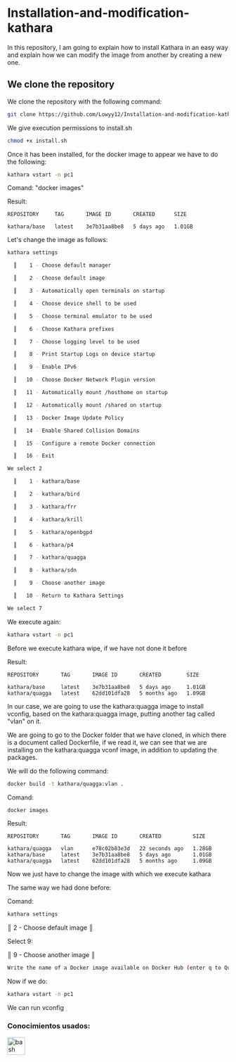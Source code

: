 # Installation-and-modification-kathara
In this repository, I am going to explain how to install Kathara in an easy way and explain how we can modify the image from another by creating a new one.

## We clone the repository

We clone the repository with the following command:

````bash
git clone https://github.com/Lowyy12/Installation-and-modification-kathar
````

We give execution permissions to install.sh

````bash
chmod +x install.sh
````

Once it has been installed, for the docker image to appear we have to do the following:

````bash
kathara vstart -n pc1
````
Comand: "docker images"

Result:
````
REPOSITORY     TAG       IMAGE ID       CREATED      SIZE

kathara/base   latest    3e7b31aa8be8   5 days ago   1.01GB
````
Let's change the image as follows:

````bash
kathara settings

  ║    1 - Choose default manager                                           ║

  ║    2 - Choose default image                                             ║

  ║    3 - Automatically open terminals on startup                          ║

  ║    4 - Choose device shell to be used                                   ║

  ║    5 - Choose terminal emulator to be used                              ║

  ║    6 - Choose Kathara prefixes                                          ║

  ║    7 - Choose logging level to be used                                  ║

  ║    8 - Print Startup Logs on device startup                             ║

  ║    9 - Enable IPv6                                                      ║

  ║   10 - Choose Docker Network Plugin version                             ║

  ║   11 - Automatically mount /hosthome on startup                         ║

  ║   12 - Automatically mount /shared on startup                           ║

  ║   13 - Docker Image Update Policy                                       ║

  ║   14 - Enable Shared Collision Domains                                  ║

  ║   15 - Configure a remote Docker connection                             ║

  ║   16 - Exit                                                             ║

We select 2

  ║    1 - kathara/base                                                     ║

  ║    2 - kathara/bird                                                     ║

  ║    3 - kathara/frr                                                      ║

  ║    4 - kathara/krill                                                    ║

  ║    5 - kathara/openbgpd                                                 ║

  ║    6 - kathara/p4                                                       ║

  ║    7 - kathara/quagga                                                   ║

  ║    8 - kathara/sdn                                                      ║

  ║    9 - Choose another image                                             ║

  ║   10 - Return to Kathara Settings                                       ║

We select 7
````
We execute again:

````bash
kathara vstart -n pc1
````

Before we execute kathara wipe, if we have not done it before

Result:
````
REPOSITORY       TAG       IMAGE ID       CREATED        SIZE

kathara/base     latest    3e7b31aa8be8   5 days ago     1.01GB
kathara/quagga   latest    62dd101dfa28   5 months ago   1.09GB
````
In our case, we are going 
to use the kathara:quagga image to install vconfig, based on the kathara:quagga image, 
putting another tag called "vlan" on it.

We are going to go to the Docker folder that we have cloned, in which there is a document called Dockerfile, if we read it, we can see that we are installing on the kathara:quagga vconf image, in addition to updating the packages.

We will do the following command:

````bash
docker build -t kathara/quagga:vlan .
````

Comand:
````bash
docker images
````
Result:
````
REPOSITORY       TAG       IMAGE ID       CREATED          SIZE

kathara/quagga   vlan      e78c02b83e3d   22 seconds ago   1.28GB
kathara/base     latest    3e7b31aa8be8   5 days ago       1.01GB
kathara/quagga   latest    62dd101dfa28   5 months ago     1.09GB
````
Now we just have to change the image with which we execute kathara

The same way we had done before:

Comand:
````bash
kathara settings
````
║    2 - Choose default image                                             ║

Select 9:

║    9 - Choose another image                                             ║

````bash
Write the name of a Docker image available on Docker Hub (enter q to Quit): kathara/quagga:vlan
````
Now if we do:
````bash
kathara vstart -n pc1
````
We can run vconfig

### Conocimientos usados:

<a href="https://www.gnu.org/software/bash/" target="_blank" rel="noreferrer"> <img src="https://www.vectorlogo.zone/logos/gnu_bash/gnu_bash-icon.svg" alt="bash" width="40" height="40"/> </a>
